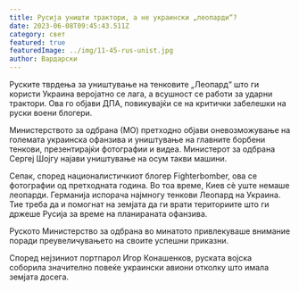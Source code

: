 ```yaml
---
title: Русија уништи трактори, а не украински „леопарди“?
date: 2023-06-08T09:45:43.511Z
category: свет
featured: true
featuredImage: ../img/11-45-rus-unist.jpg
author: Вардарски
---
```

Руските тврдења за уништување на тенковите „Леопард“ што ги користи Украина веројатно се лага, а всушност се работи за ударни трактори. Ова го објави ДПА, повикувајќи се на критички забелешки на руски воени блогери.

Министерството за одбрана (МО) претходно објави оневозможување на големата украинска офанзива и уништување на главните борбени тенкови, презентирајќи фотографии и видеа. Министерот за одбрана Сергеј Шојгу најави уништување на осум такви машини.

Сепак, според националистичкиот блогер Fighterbomber, ова се фотографии од претходната година. Во тоа време, Киев сè уште немаше леопарди. Германија испорача најмногу тенкови Леопард на Украина. Тие треба да и помогнат на земјата да ги врати териториите што ги држеше Русија за време на планираната офанзива.

Руското Министерство за одбрана во минатото привлекуваше внимание поради преувеличувањето на своите успешни приказни.

Според нејзиниот портпарол Игор Конашенков, руската војска соборила значително повеќе украински авиони отколку што имала земјата досега.